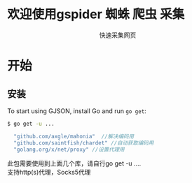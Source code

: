 
<p align="center"> 
  <h1> 欢迎使用gspider 蜘蛛 爬虫 采集</h1>
</p> 


<p align="center">快速采集网页</a></p>
 
开始
===============

## 安装

To start using GJSON, install Go and run `go get`:

```sh
$ go get -u ...
```
```go
  "github.com/axgle/mahonia"  //解决编码用
  "github.com/saintfish/chardet" //自动获取编码用 
  "golang.org/x/net/proxy" //设置代理用
```
此包需要使用到上面几个库，请自行go get -u .... <br/>
支持http(s)代理，Socks5代理 <br/> 




